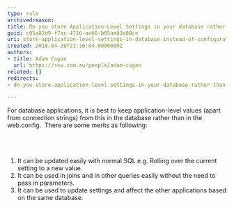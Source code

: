 ```yaml
---
type: rule
archivedreason: 
title: Do you store Application-Level Settings in your database rather than configuration files when possible?
guid: c05a82d9-f7ac-4716-ae68-b85ae83e88ce
uri: store-application-level-settings-in-database-instead-of-configuration-files-when-possible
created: 2018-04-26T21:16:04.0000000Z
authors:
- title: Adam Cogan
  url: https://ssw.com.au/people/adam-cogan
related: []
redirects:
- do-you-store-application-level-settings-in-your-database-rather-than-configuration-files-when-possible

---
```



For database applications, it is best to keep application-level values (apart from connection strings) from this in the database rather than in the web.config.&#160; There are some merits as following&#58;<br><br>
<br><excerpt class='endintro'></excerpt><br>
<ol><li>It can be updated easily with normal SQL e.g. Rolling over the current setting to a new value.<br></li><li>It can be used in joins and in other queries easily without the need to pass in parameters.</li><li>It can be used to update settings and affect the other applications based on the same database.​​<br></li></ol>


